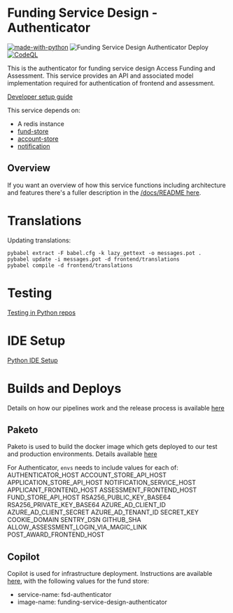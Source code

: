 # Funding Service Design - Authenticator

[![made-with-python](https://img.shields.io/badge/Made%20with-Python-1f425f.svg)](https://www.python.org/)
![Funding Service Design Authenticator Deploy](https://github.com/communitiesuk/funding-service-design-authenticator/actions/workflows/deploy.yml/badge.svg)
[![CodeQL](https://github.com/communitiesuk/funding-service-design-authenticator/actions/workflows/codeql-analysis.yml/badge.svg)](https://github.com/communitiesuk/funding-service-design-autheticator/actions/workflows/codeql-analysis.yml)

This is the authenticator for funding service design Access Funding and Assessment. This service provides an API and associated model implementation required for authentication of frontend and assessment.

[Developer setup guide](https://github.com/communitiesuk/funding-service-design-workflows/blob/main/readmes/python-repos-setup.md)

This service depends on:
- A redis instance
- [fund-store](https://github.com/communitiesuk/funding-service-design-fund-store)
- [account-store](https://github.com/communitiesuk/funding-service-design-account-store)
- [notification](https://github.com/communitiesuk/funding-service-design-notification)

## Overview

If you want an overview of how this service functions including architecture and features there's a fuller description in the [/docs/README here](/docs/README.md).


# Translations

Updating translations:

    pybabel extract -F babel.cfg -k lazy_gettext -o messages.pot .
    pybabel update -i messages.pot -d frontend/translations
    pybabel compile -d frontend/translations


# Testing
[Testing in Python repos](https://github.com/communitiesuk/funding-service-design-workflows/blob/main/readmes/python-repos-db-development.md)


# IDE Setup
[Python IDE Setup](https://github.com/communitiesuk/funding-service-design-workflows/blob/main/readmes/python-repos-ide-setup.md)


# Builds and Deploys
Details on how our pipelines work and the release process is available [here](https://dluhcdigital.atlassian.net/wiki/spaces/FS/pages/73695505/How+do+we+deploy+our+code+to+prod)
## Paketo
Paketo is used to build the docker image which gets deployed to our test and production environments. Details available [here](https://github.com/communitiesuk/funding-service-design-workflows/blob/main/readmes/python-repos-paketo.md)

For Authenticator,
`envs` needs to include values for each of:
AUTHENTICATOR_HOST
ACCOUNT_STORE_API_HOST
APPLICATION_STORE_API_HOST
NOTIFICATION_SERVICE_HOST
APPLICANT_FRONTEND_HOST
ASSESSMENT_FRONTEND_HOST
FUND_STORE_API_HOST
RSA256_PUBLIC_KEY_BASE64
RSA256_PRIVATE_KEY_BASE64
AZURE_AD_CLIENT_ID
AZURE_AD_CLIENT_SECRET
AZURE_AD_TENANT_ID
SECRET_KEY
COOKIE_DOMAIN
SENTRY_DSN
GITHUB_SHA
ALLOW_ASSESSMENT_LOGIN_VIA_MAGIC_LINK
POST_AWARD_FRONTEND_HOST
## Copilot
Copilot is used for infrastructure deployment. Instructions are available [here](https://github.com/communitiesuk/funding-service-design-workflows/blob/main/readmes/python-repos-copilot.md), with the following values for the fund store:
- service-name: fsd-authenticator
- image-name: funding-service-design-authenticator
